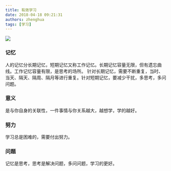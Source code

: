 ```yaml
---
title: 有效学习
date: 2018-04-18 09:21:31
authors: zhenghua
tags: [学习]
---
```


![](/img/s29670292.jpg)
<!--truncate-->

### 记忆

人的记忆分长期记忆，短期记忆又称工作记忆。长期记忆容量无限，但有遗忘曲线。工作记忆容量有限，是思考的场所。
针对长期记忆，需要不断重复，当时、当天、隔天、隔周、隔月等进行重复。针对短期记忆，要减少干扰，多思考，多问问题。

### 意义

是与你自身的关联性，一件事情与你关系越大，越想学，学的越好。

### 努力

学习总是困难的，需要付出努力。

### 问题

记忆是思考，思考是解决问题，多问问题，学习的更好。


